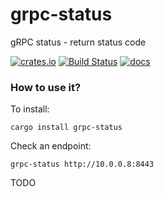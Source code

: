 # grpc-status
gRPC status - return status code

[![crates.io](https://img.shields.io/crates/v/grpc-status.svg)](https://crates.io/crates/grpc-status)
[![Build Status](https://github.com/nbari/grpc-status/workflows/ci/badge.svg)](https://github.com/nbari/grpc-status/actions?query=workflow%3Aci)
[![docs](https://docs.rs/grpc-status/badge.svg)](https://docs.rs/grpc-status)

### How to use it?

To install:

    cargo install grpc-status

Check an endpoint:

    grpc-status http://10.0.0.8:8443

TODO
